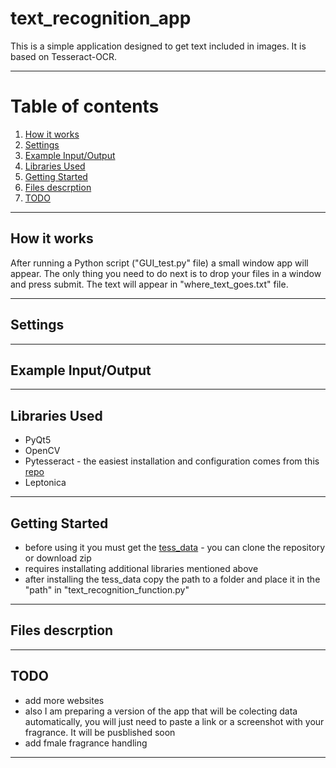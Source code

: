 # text_recognition_app

This is a simple application designed to get text included in images. It is based on Tesseract-OCR.

---
# Table of contents
1. [How it works](#how-it-works)
2. [Settings](#example-inputoutput)
3. [Example Input/Output](#settingst)
4. [Libraries Used](#libraries-used)
5. [Getting Started](#getting-started)
6. [Files descrption](#files-description)
7. [TODO](#todo)

---
## How it works
After running a Python script ("GUI_test.py" file) a small window app will appear. The only thing you need to do next is to drop your files in a window and press submit. The text will appear in "where_text_goes.txt" file.

---
## Settings

---
## Example Input/Output


---
## Libraries Used
- PyQt5
- OpenCV
- Pytesseract - the easiest installation and configuration comes from this [repo](https://github.com/simonflueckiger/tesserocr-windows_build)
- Leptonica

---
## Getting Started
* before using it you must get the [tess_data](https://github.com/tesseract-ocr/tessdata) - you can clone the repository or download zip
* requires installating additional libraries mentioned above
* after installing the tess_data copy the path to a folder and place it in the "path" in "text_recognition_function.py"

---
## Files descrption

---
## TODO
* add more websites
* also I am preparing a version of the app that will be colecting data automatically, you will just need to paste a link or a screenshot with your fragrance. It will be pusblished soon
* add fmale fragrance handling

---
